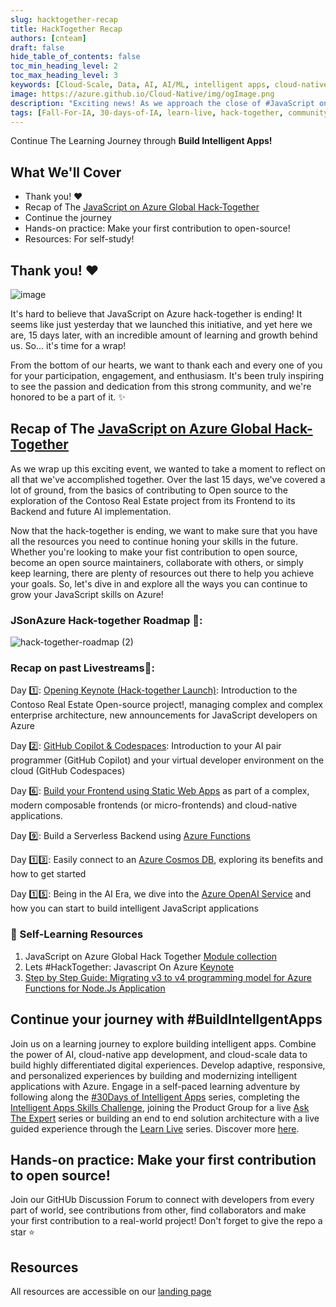 ```yaml
---
slug: hacktogether-recap
title: HackTogether Recap
authors: [cnteam]
draft: false
hide_table_of_contents: false
toc_min_heading_level: 2
toc_max_heading_level: 3
keywords: [Cloud-Scale, Data, AI, AI/ML, intelligent apps, cloud-native, 30-days, enterprise apps, digital experiences, app modernization, hack-together]
image: https://azure.github.io/Cloud-Native/img/ogImage.png
description: "Exciting news! As we approach the close of #JavaScript on #Azure Global Hack today, we are thrilled to announce another exciting opportunity for all JavaScript developers!! Find a recap of Hack together and read all about the upcoming #FallIntoIA on this post!" 
tags: [Fall-For-IA, 30-days-of-IA, learn-live, hack-together, community-buzz, ask-the-expert, azure-kubernetes-service, azure-functions, azure-openai, azure-container-apps, azure-cosmos-db, github-copilot, github-codespaces, github-actions]
---
```


<head>
<meta property="og:url" content="https://azure.github.io/cloud-native/30daysofia/hacktogether-recap"/>
<meta property="og:type" content="website"/>
<meta property="og:title" content="HackTogether Recap | Build Intelligent Apps On Azure"/>
<meta property="og:description" content="Exciting news! As we approach the close of #JavaScript on #Azure Global Hack today, we are thrilled to announce another exciting opportunity for all JavaScript developers!! Find a recap of Hack together and read all about the upcoming #FallIntoIA on this post!"/>
<meta property="og:image" content="https://azure.github.io/Cloud-Native/img/ogImage.png"/>
    <meta name="twitter:url" 
      content="https://azure.github.io/Cloud-Native/30daysofIA/hacktogether-recap" />
    <meta name="twitter:title" 
      content="Continue The Learning Journey through **Build Intelligent Apps!" />
    <meta name="twitter:description" 
      content="Exciting news! As we approach the close of #JavaScript on #Azure Global Hack today, we are thrilled to announce another exciting opportunity for all JavaScript developers!! Find a recap of Hack together and read all about the upcoming #FallIntoIA on this post!" />
    <meta name="twitter:image" 
      content="https://azure.github.io/Cloud-Native/img/ogImage.png" />
    <meta name="twitter:card" content="summary_large_image" />
    <meta name="twitter:creator" 
      content="@nitya" />
    <meta name="twitter:site" content="@AzureAdvocates" /> 
    <link rel="canonical" 
      href="https://azure.github.io/Cloud-Native/30daysofIA/hacktogether-recap" />
</head>

<!-- End METADATA -->

Continue The Learning Journey through **Build Intelligent Apps!**

## What We'll Cover
 * Thank you! ♥️ 
 * Recap of The [JavaScript on Azure Global Hack-Together](https://aka.ms/JavaScripton_Azure)
 * Continue the journey
 * Hands-on practice: Make your first contribution to open-source!
 * Resources: For self-study!


<!-- ************************************* -->
<!--  AUTHORS: ONLY UPDATE BELOW THIS LINE -->
<!-- ************************************* -->

## Thank you! ♥️ 
![image](https://user-images.githubusercontent.com/40116776/264592120-1dc08b59-0555-40b2-8866-59248a573b83.png)

It's hard to believe that JavaScript on Azure hack-together is ending! It seems like just yesterday that we launched this initiative, and yet here we are, 15 days later, with an incredible amount of learning and growth behind us. So... it's time for a wrap!

From the bottom of our hearts, we want to thank each and every one of you for your participation, engagement, and enthusiasm. It's been truly inspiring to see the passion and dedication from this strong community, and we're honored to be a part of it. ✨

## Recap of The [JavaScript on Azure Global Hack-Together](https://aka.ms/JavaScripton_Azure)

As we wrap up this exciting event, we wanted to take a moment to reflect on all that we've accomplished together. Over the last 15 days, we've covered a lot of ground, from the basics of contributing to Open source to the exploration of the Contoso Real Estate project from its Frontend to its Backend and future AI implementation.   

Now that the hack-together is ending, we want to make sure that you have all the resources you need to continue honing your skills in the future. Whether you're looking to make your fist contribution to open source, become an open source maintainers, collaborate with others, or simply keep learning, there are plenty of resources out there to help you achieve your goals. So, let's dive in and explore all the ways you can continue to grow your JavaScript skills on Azure!

### JSonAzure Hack-together Roadmap 📍:
![hack-together-roadmap (2)](https://user-images.githubusercontent.com/40116776/264975573-85938fcc-b235-4b5b-b45a-f174d3cf560d.png)


### Recap on past Livestreams🌟:

Day 1️⃣: [Opening Keynote (Hack-together Launch)](https://developer.microsoft.com/reactor/events/20275/?WT.mc_id=academic-98351-juliamuiruri): Introduction to the Contoso Real Estate Open-source project!, managing complex and complex enterprise architecture, new announcements for JavaScript developers on Azure

Day 2️⃣: [GitHub Copilot & Codespaces](https://developer.microsoft.com/reactor/events/20321/?WT.mc_id=academic-98351-juliamuiruri): Introduction to your AI pair programmer (GitHub Copilot) and your virtual developer environment on the cloud (GitHub Codespaces)

Day 6️⃣: [Build your Frontend using Static Web Apps](https://developer.microsoft.com/reactor/events/20276/?WT.mc_id=academic-98351-juliamuiruri) as part of a complex, modern composable frontends (or micro-frontends) and cloud-native applications.

Day 9️⃣: Build a Serverless Backend using [Azure Functions](https://developer.microsoft.com/reactor/events/20277/?WT.mc_id=academic-98351-juliamuiruri)

Day 1️⃣3️⃣: Easily connect to an [Azure Cosmos DB](https://developer.microsoft.com/reactor/events/20278/?WT.mc_id=academic-98351-juliamuiruri), exploring its benefits and how to get started

Day 1️⃣5️⃣: Being in the AI Era, we dive into the [Azure OpenAI Service](https://developer.microsoft.com/reactor/events/20322/?WT.mc_id=academic-98351-juliamuiruri) and how you can start to build intelligent JavaScript applications

### 📖 Self-Learning Resources

1. JavaScript on Azure Global Hack Together [Module collection](https://aka.ms/JavaScriptonAzureCSC)
2. Lets #HackTogether: Javascript On Azure [Keynote](https://dev.to/azure/lets-hacktogether-javascript-on-azure-keynote-nml)
3. [Step by Step Guide: Migrating v3 to v4 programming model for Azure Functions for Node.Js Application](https://techcommunity.microsoft.com/t5/educator-developer-blog/step-by-step-guide-migrating-v3-to-v4-programming-model-for/ba-p/3897691?WT.mc_id=academic-98351-juliamuiruri)

## Continue your journey with #BuildIntellgentApps
Join us on a learning journey to explore building intelligent apps. Combine the power of AI, cloud-native app development, and cloud-scale data to build highly differentiated digital experiences. Develop adaptive, responsive, and personalized experiences by building and modernizing intelligent applications with Azure. Engage in a self-paced learning adventure by following along the <a href="https://aka.ms/FallForIA/30days" target="_blank">#30Days of Intelligent Apps</a> series, completing the <a href="https://aka.ms/FallForIA/csc" target="_blank">Intelligent Apps Skills Challenge</a>, joining the Product Group for a live <a href="http://aka.ms/FallforIA/ATE-series" target="_blank">Ask The Expert</a> series or building an end to end solution architecture with a live guided experience through the <a href="http://aka.ms/FallforIA/LearnLive" target="_blank">Learn Live</a> series. Discover more <a href="https://aka.ms/FallForIA" target="_blank">here</a>.

## Hands-on practice: Make your first contribution to open source!
Join our GitHUb Discussion Forum to connect with developers from every part of world, see contributions from other, find collaborators and make your first contribution to a real-world project!
Don't forget to give the repo a star ⭐

## Resources
All resources are accessible on our [landing page](https://aka.ms/JavaScripton_Azure)
